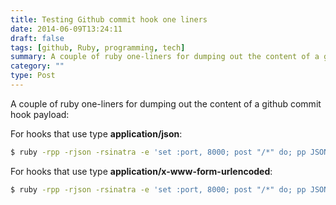 ```yaml
---
title: Testing Github commit hook one liners
date: 2014-06-09T13:24:11
draft: false
tags: [github, Ruby, programming, tech]
summary: A couple of ruby one-liners for dumping out the content of a github commit hook payload
category: ""
type: Post
---
```


A couple of ruby one-liners for dumping out the content of a github commit hook payload:

For hooks that use type **application/json**:

```sh
$ ruby -rpp -rjson -rsinatra -e 'set :port, 8000; post "/*" do; pp JSON(request.body.read); end'
```

For hooks that use type **application/x-www-form-urlencoded**:

```sh
$ ruby -rpp -rjson -rsinatra -e 'set :port, 8000; post "/*" do; pp JSON(params[:payload]); end'
```
